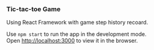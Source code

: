 ### Tic-tac-toe Game
Using React Framework with game step history recoard.

Use `npm start` to run the app in the development mode.<br>
Open [http://localhost:3000](http://localhost:3000) to view it in the browser.
